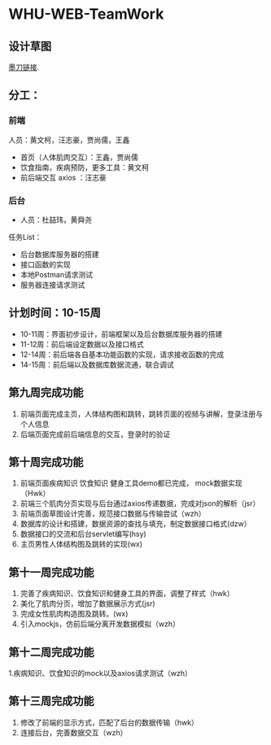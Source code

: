 # WHU-WEB-TeamWork

## 设计草图
[墨刀链接](https://free.modao.cc/app/6a5de23b73a3a4a9c0c81ea5ca5b776109211ef4?simulator_type=outside_artboard&sticky). 

## 分工：
### 前端

人员：黄文柯，汪志豪，贾尚儒，王鑫
- 首页（人体肌肉交互）：王鑫，贾尚儒
- 饮食指南，疾病预防，更多工具：黄文柯
- 前后端交互 axios ：汪志豪

### 后台
- 人员：杜喆玮，黄舜尧

任务List：
- 后台数据库服务器的搭建
- 接口函数的实现
- 本地Postman请求测试
- 服务器连接请求测试


## 计划时间：10-15周
- 10-11周：界面初步设计，前端框架以及后台数据库服务器的搭建
- 11-12周：前后端设定数据以及接口格式
- 12-14周：前后端各自基本功能函数的实现，请求接收函数的完成
- 14-15周：前后端以及数据库数据流通，联合调试




## 第九周完成功能

1. 前端页面完成主页，人体结构图和跳转，跳转页面的视频与讲解，登录注册与个人信息
2. 后端页面完成前后端信息的交互，登录时的验证

## 第十周完成功能

1. 前端页面疾病知识 饮食知识 健身工具demo都已完成， mock数据实现（Hwk）
2. 前端三个肌肉分页实现与后台通过axios传递数据，完成对json的解析（jsr）
3. 前端页面草图设计完善，规范接口数据与传输尝试（wzh）
4. 数据库的设计和搭建，数据资源的查找与填充，制定数据接口格式(dzw）
5. 数据接口的交流和后台servlet编写(hsy)
6. 主页男性人体结构图及跳转的实现(wx)

## 第十一周完成功能
1. 完善了疾病知识、饮食知识和健身工具的界面，调整了样式（hwk）
2. 美化了肌肉分页，增加了数据展示方式(jsr)
3. 完成女性肌肉构造图及跳转。(wx)
4. 引入mockjs，仿前后端分离开发数据模拟（wzh）

## 第十二周完成功能

1.疾病知识、饮食知识的mock以及axios请求测试（wzh）

## 第十三周完成功能
1. 修改了前端的显示方式，匹配了后台的数据传输（hwk）
2. 连接后台，完善数据交互（wzh）
